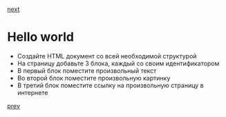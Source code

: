 <a href="_todo.md">next</a>

<h1>Hello world</h1>

<ul>
<li>
Создайте HTML документ со всей необходимой структурой
</li>
<li>
На страницу добавьте 3 блока, каждый со своим идентификатором
</li>
<li>
В первый блок поместите произвольный текст
</li>
<li>
Во второй блок поместите произвольную картинку
</li>
<li>
В третий блок поместите ссылку на произвольную страницу в интернете
</li>
</ul>

<a href="08.md">prev</a>